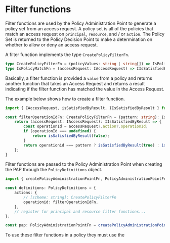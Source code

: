 # Filter functions

Filter functions are used by the Policy Administration Point to generate a policy
set from an access request. A policy set is all of the policies that match an
access request on ```principal```, ```resource```, and / or ```action```. The
Policy Set is returned to the Policy Decision Point to make a determination on
whether to allow or deny an access request.

A filter function implements the type ```CreatePolicyFilterFn```.

```typescript
type CreatePolicyFilterFn = (policyValues: string | string[]) => IsPolicyMatchFn;
type IsPolicyMatchFn = (accessRequest: IAccessRequest) => IIsSatisfiedByResult;
```

Basically, a filter function is provided a ```value``` from a policy and returns
another function that takes an Access Request and returns a result indicating
if the filter function has matched the value in the Access Request.

The example below shows how to create a filter function.

```typescript
import { IAccessRequest, isSatisfiedByResult, IIsSatisfiedByResult } from '@dalane/access-control';

const filterOperationIdFn: CreatePolicyFilterFn = (pattern: string): IsPolicyMatchFn => {
	return (accessRequest: IAccessRequest): IIsSatisfiedByResult => {
		const operationId = accessRequest?.action?.operationId;
		if (operationId === undefined) {
			return isSatisfiedByResult(false);
		}
		return operationid === pattern ? isSatisfiedByResult(true) : isSatisfiedByResult(false);
	};
}
```

Filter functions are passed to the Policy Administration Point when creating the
PAP through the ```PolicyDefinitions``` object.

```typescript
import { createPolicyAdministrationPointFn, PolicyAdministrationPointFn, PolicyDefinitions } from '@dalane/access-control';

const definitions: PolicyDefinitions = {
	actions: {
		// [scheme: string]: CreatePolicyFilterFn
		operationid: filterOperationIdFn,
	},
	// register for principal and resource filter functions...
};

const pap: PolicyAdministrationPointFn = createPolicyAdministrationPointFn(policies, definitions);

```

To use these filter functions in a policy they must use the
